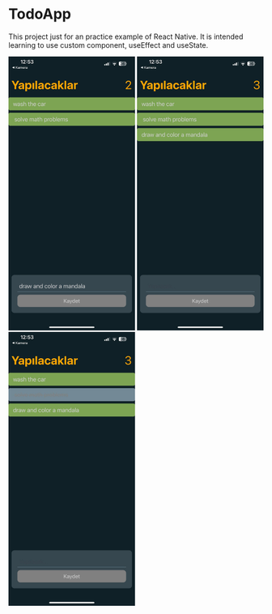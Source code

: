 # TodoApp
This project just for an practice example of React Native.
It is intended learning to use custom component, useEffect and useState.

<p float="left">
  <img src="https://github.com/ebrarbasaran/TodoApp/blob/main/img/TodoApp1.jpeg" width="250" />
  <img src="https://github.com/ebrarbasaran/TodoApp/blob/main/img/TodoApp2.jpeg" width="250" /> 
  <img src="https://github.com/ebrarbasaran/TodoApp/blob/main/img/TodoApp3.jpeg" width="250" />
</p>
